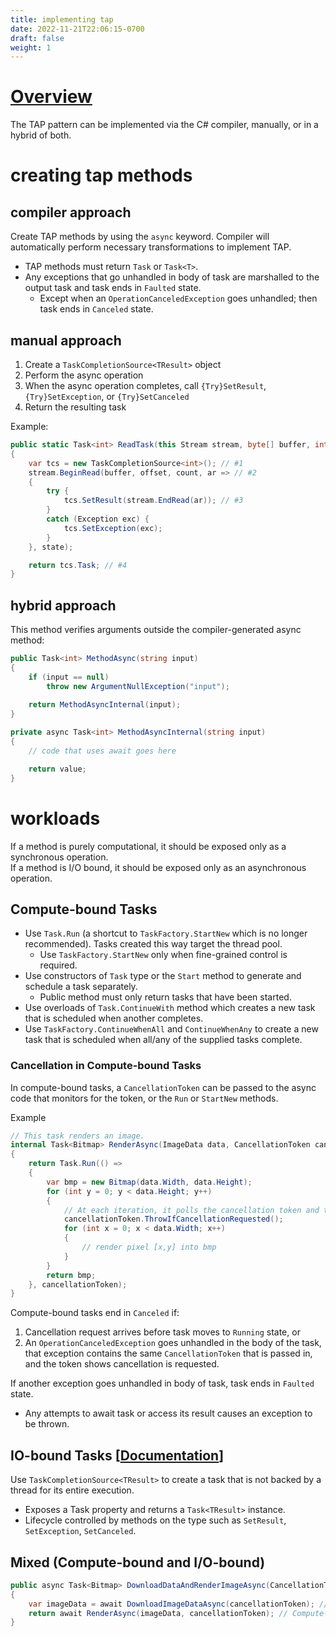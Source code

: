```yaml
---
title: implementing tap
date: 2022-11-21T22:06:15-0700
draft: false
weight: 1
---
```


# [Overview](https://learn.microsoft.com/en-us/dotnet/standard/asynchronous-programming-patterns/implementing-the-task-based-asynchronous-pattern)  

The TAP pattern can be implemented via the C# compiler, manually, or in a hybrid of both.

# creating tap methods
## compiler approach
Create TAP methods by using the `async` keyword. Compiler will automatically perform necessary transformations to implement TAP.
- TAP methods must return `Task` or `Task<T>`.
- Any exceptions that go unhandled in body of task are marshalled to the output task and task ends in `Faulted` state.
  - Except when an `OperationCanceledException` goes unhandled; then task ends in `Canceled` state.

## manual approach
1. Create a `TaskCompletionSource<TResult>` object
2. Perform the async operation
3. When the async operation completes, call `{Try}SetResult`, `{Try}SetException`, or `{Try}SetCanceled`
4. Return the resulting task

Example:
```cs
public static Task<int> ReadTask(this Stream stream, byte[] buffer, int offset, int count, object state)
{
    var tcs = new TaskCompletionSource<int>(); // #1
    stream.BeginRead(buffer, offset, count, ar => // #2
    {
        try { 
            tcs.SetResult(stream.EndRead(ar)); // #3
        }
        catch (Exception exc) { 
            tcs.SetException(exc); 
        }
    }, state);

    return tcs.Task; // #4
}
```

## hybrid approach
This method verifies arguments outside the compiler-generated async method:
```cs
public Task<int> MethodAsync(string input)
{
    if (input == null) 
        throw new ArgumentNullException("input");
    
    return MethodAsyncInternal(input);
}

private async Task<int> MethodAsyncInternal(string input)
{
    // code that uses await goes here

    return value;
}
```
# workloads
If a method is purely computational, it should be exposed only as a synchronous operation.  
If a method is I/O bound, it should be exposed only as an asynchronous operation.  

## Compute-bound Tasks
- Use `Task.Run` (a shortcut to `TaskFactory.StartNew` which is no longer recommended). Tasks created this way target the thread pool.
  - Use `TaskFactory.StartNew` only when fine-grained control is required.
- Use constructors of `Task` type or the `Start` method to generate and schedule a task separately.
  - Public method must only return tasks that have been started.
- Use overloads of `Task.ContinueWith` method which creates a new task that is scheduled when another completes.
- Use `TaskFactory.ContinueWhenAll` and `ContinueWhenAny` to create a new task that is scheduled when all/any of the supplied tasks complete.

### Cancellation in Compute-bound Tasks
In compute-bound tasks, a `CancellationToken` can be passed to the async code that monitors for the token, or the `Run` or `StartNew` methods.

Example
```cs
// This task renders an image.
internal Task<Bitmap> RenderAsync(ImageData data, CancellationToken cancellationToken)
{
    return Task.Run(() =>
    {
        var bmp = new Bitmap(data.Width, data.Height);
        for (int y = 0; y < data.Height; y++)
        {
            // At each iteration, it polls the cancellation token and throws if cancellation is requested.
            cancellationToken.ThrowIfCancellationRequested();
            for (int x = 0; x < data.Width; x++)
            {
                // render pixel [x,y] into bmp
            }
        }
        return bmp;
    }, cancellationToken);
}
```

Compute-bound tasks end in `Canceled` if:
1.  Cancellation request arrives before task moves to `Running` state, or
2.  An `OperationCanceledException` goes unhandled in the body of the task, that exception contains the same `CancellationToken` that is passed in, and the token shows cancellation is requested.

If another exception goes unhandled in body of task, task ends in `Faulted` state.
- Any attempts to await task or access its result causes an exception to be thrown.

## IO-bound Tasks [[Documentation](https://learn.microsoft.com/en-us/dotnet/standard/asynchronous-programming-patterns/implementing-the-task-based-asynchronous-pattern#io-bound-tasks)]  

Use `TaskCompletionSource<TResult>` to create a task that is not backed by a thread for its entire execution.
- Exposes a Task property and returns a `Task<TResult>` instance.
- Lifecycle controlled by methods on the type such as `SetResult`, `SetException`, `SetCanceled`.

## Mixed (Compute-bound and I/O-bound)
```cs
public async Task<Bitmap> DownloadDataAndRenderImageAsync(CancellationToken cancellationToken)
{
    var imageData = await DownloadImageDataAsync(cancellationToken); // I/O-bound
    return await RenderAsync(imageData, cancellationToken); // Compute-bound
}
```
